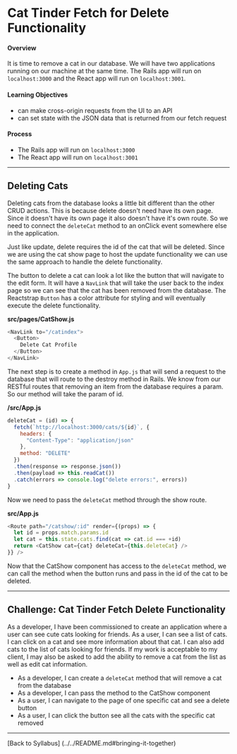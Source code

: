 # Cat Tinder Fetch for Delete Functionality

#### Overview
It is time to remove a cat in our database. We will have two applications running on our machine at the same time. The Rails app will run on `localhost:3000` and the React app will run on `localhost:3001`.

#### Learning Objectives
- can make cross-origin requests from the UI to an API
- can set state with the JSON data that is returned from our fetch request

#### Process
- The Rails app will run on `localhost:3000`
- The React app will run on `localhost:3001`

---

## Deleting Cats
Deleting cats from the database looks a little bit different than the other CRUD actions. This is because delete doesn't need have its own page. Since it doesn't have its own page it also doesn't have it's own route. So we need to connect the `deleteCat` method to an onClick event somewhere else in the application.

Just like update, delete requires the id of the cat that will be deleted. Since we are using the cat show page to host the update functionality we can use the same approach to handle the delete functionality.

The button to delete a cat can look a lot like the button that will navigate to the edit form. It will have a `NavLink` that will take the user back to the index page so we can see that the cat has been removed from the database. The Reactstrap `Button` has a color attribute for styling and will eventually execute the delete functionality.

**src/pages/CatShow.js**
```javascript
<NavLink to="/catindex">
  <Button>
    Delete Cat Profile
  </Button>
</NavLink>
```

The next step is to create a method in `App.js` that will send a request to the database that will route to the destroy method in Rails. We know from our RESTful routes that removing an item from the database requires a param. So our method will take the param of id.

**/src/App.js**
```javascript
deleteCat = (id) => {
  fetch(`http://localhost:3000/cats/${id}`, {
    headers: {
      "Content-Type": "application/json"
    },
    method: "DELETE"
  })
  .then(response => response.json())
  .then(payload => this.readCat())
  .catch(errors => console.log("delete errors:", errors))
}
```

Now we need to pass the `deleteCat` method through the show route.

**src/App.js**
```javascript
<Route path="/catshow/:id" render={(props) => {
  let id = props.match.params.id
  let cat = this.state.cats.find(cat => cat.id === +id)
  return <CatShow cat={cat} deleteCat={this.deleteCat} />
}} />
```

Now that the CatShow component has access to the `deleteCat` method, we can call the method when the button runs and pass in the id of the cat to be deleted.

---

## Challenge: Cat Tinder Fetch Delete Functionality
As a developer, I have been commissioned to create an application where a user can see cute cats looking for friends. As a user, I can see a list of cats. I can click on a cat and see more information about that cat. I can also add cats to the list of cats looking for friends. If my work is acceptable to my client, I may also be asked to add the ability to remove a cat from the list as well as edit cat information.

- As a developer, I can create a `deleteCat` method that will remove a cat from the database
- As a developer, I can pass the method to the CatShow component
- As a user, I can navigate to the page of one specific cat and see a delete button
- As a user, I can click the button see all the cats with the specific cat removed

---
[Back to Syllabus] (../../README.md#bringing-it-together)
